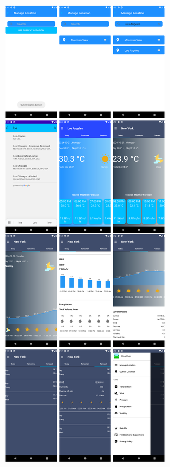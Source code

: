 ![image alt](https://github.com/SeethaIndiran/Weather-Forecast-App/blob/d3b6b7d62678340ca3f420abc93918b3ba13cbe8/1%5B1%5D.png)
![image alt](https://github.com/SeethaIndiran/Weather-Forecast-App/blob/2445c90040e00005f01b6ce4b08140cad5aee5ae/2%5B1%5D.png)
